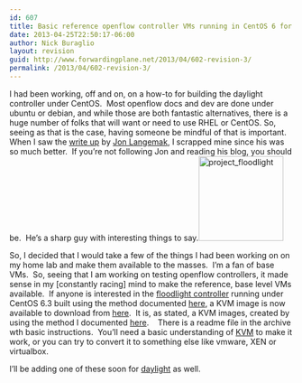 ```yaml
---
id: 607
title: Basic reference openflow controller VMs running in CentOS 6 for KVM.
date: 2013-04-25T22:50:17-06:00
author: Nick Buraglio
layout: revision
guid: http://www.forwardingplane.net/2013/04/602-revision-3/
permalink: /2013/04/602-revision-3/
---
```

I had been working, off and on, on a how-to for building the daylight controller under CentOS.  Most openflow docs and dev are done under ubuntu or debian, and while those are both fantastic alternatives, there is a huge number of folks that will want or need to use RHEL or CentOS. So, seeing as that is the case, having someone be mindful of that is important.  When I saw the <a href="http://www.dasblinkenlichten.com/installing-opendaylight-on-centos/" target="_blank">write up</a> by <a href="https://twitter.com/blinken_lichten" target="_blank">Jon Langemak</a>, I scrapped mine since his was so much better.  If you&#8217;re not following Jon and reading his blog, you should be.  He&#8217;s a sharp guy with interesting things to say.[<img class="alignleft size-thumbnail wp-image-605" alt="project_floodlight" src="http://www.forwardingplane.net/wp-content/uploads/2013/04/project_floodlight-150x150.png" width="150" height="150" srcset="http://www.forwardingplane.net/wp-content/uploads/2013/04/project_floodlight-150x150.png 150w, http://www.forwardingplane.net/wp-content/uploads/2013/04/project_floodlight-45x45.png 45w, http://www.forwardingplane.net/wp-content/uploads/2013/04/project_floodlight-200x200.png 200w" sizes="(max-width: 150px) 100vw, 150px" />](http://www.forwardingplane.net/wp-content/uploads/2013/04/project_floodlight.png)

So, I decided that I would take a few of the things I had been working on on my home lab and make them available to the masses.  I&#8217;m a fan of base VMs.  So, seeing that I am working on testing openflow controllers, it made sense in my [constantly racing] mind to make the reference, base level VMs available.  If anyone is interested in the <a href="http://www.projectfloodlight.org/floodlight/" target="_blank">floodlight controller</a> running under CentOS 6.3 built using the method documented <a title="Building a Floodlight OpenFlow controller on CentOS 6" href="http://www.forwardingplane.net/2013/02/building-a-floodlight-openflow-controller-on-centos-6/" target="_blank">here</a>, a KVM image is now available to download from <a href="http://www.forwardingplane.net/wp-content/uploads/vm-images/centos-floodlight-template.tbz" target="_blank">here</a>.  It is, as stated, a KVM images, created by using the method I documented <a title="CentOS KVM Install – Quick Start to a VM" href="http://www.forwardingplane.net/2013/03/centos-kvm-install-quick-start-to-a-vm/" target="_blank">here</a>.    There is a readme file in the archive wth basic instructions.  You&#8217;ll need a basic understanding of <a href="http://www.linux-kvm.org/page/Main_Page" target="_blank">KVM</a> to make it work, or you can try to convert it to something else like vmware, XEN or virtualbox.

I&#8217;ll be adding one of these soon for <a href="http://www.opendaylight.org/" target="_blank">daylight</a> as well.

&nbsp;